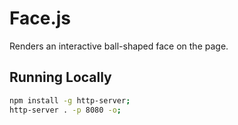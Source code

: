 # Face.js

Renders an interactive ball-shaped face on the page.

## Running Locally

```sh
npm install -g http-server;
http-server . -p 8080 -o;
```
